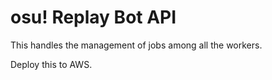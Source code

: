 # osu! Replay Bot API

This handles the management of jobs among all the workers.

Deploy this to AWS.
